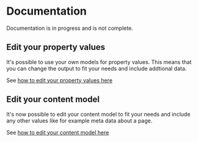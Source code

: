 # Documentation

Documentation is in progress and is not complete.

## Edit your property values
It's possible to use your own models for property values. This means that you can change the output to fit your needs and include addtional data.

See [how to edit your property values here](propertyValues/editPropertyValues.md)

## Edit your content model
It's now possible to edit your content model to fit your needs and include any other values like for example meta data about a page.

See [how to edit your content model here](contentModels/editContentModels.md)